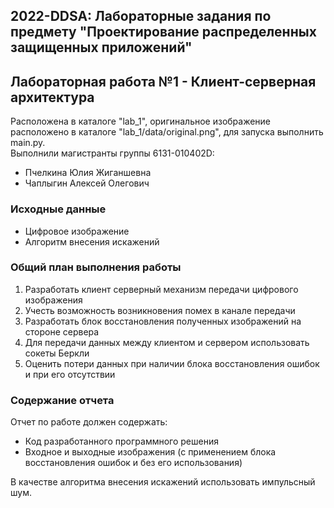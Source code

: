 <h2>2022-DDSA: Лабораторные задания по предмету "Проектирование распределенных защищенных приложений"</h2>
<h2>Лабораторная работа №1 - Клиент-серверная архитектура</h2>
Расположена в каталоге "lab_1", оригинальное изображение расположено в каталоге "lab_1/data/original.png", для запуска выполнить main.py.</br>
Выполнили магистранты группы 6131-010402D:
<ul>
    <li>Пчелкина Юлия Жиганшевна</li>
    <li>Чаплыгин Алексей Олегович</li>
</ul>
<h3>Исходные данные</h3>
<ul>
    <li>Цифровое изображение</li>
    <li>Алгоритм внесения искажений</li>
</ul>
<h3>Общий план выполнения работы</h3>
<ol>
    <li>Разработать клиент серверный механизм передачи цифрового изображения</li>
    <li>Учесть возможность возникновения помех в канале передачи</li>
    <li>Разработать блок восстановления полученных изображений на стороне сервера</li>
    <li>Для передачи данных между клиентом и сервером использовать сокеты Беркли</li>
    <li>Оценить потери данных при наличии блока восстановления ошибок и при его отсутствии</li>
</ol>
<h3>Содержание отчета</h3>
Отчет по работе должен содержать:</br>
<ul>
    <li>Код разработанного программного решения</li>
    <li>Входное и выходные изображения (с применением блока восстановления ошибок и без его использования)</li>
</ul>
В качестве алгоритма внесения искажений использовать импульсный шум.
